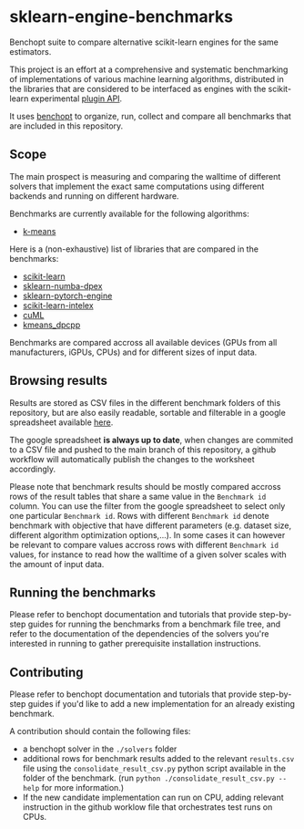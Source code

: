 # sklearn-engine-benchmarks
Benchopt suite to compare alternative scikit-learn engines for the same estimators.

This project is an effort at a comprehensive and systematic benchmarking of
implementations of various machine learning algorithms, distributed in the libraries
that are considered to be interfaced as engines with the scikit-learn experimental
[plugin API](https://github.com/scikit-learn/scikit-learn/issues/22438).

It uses [benchopt](https://benchopt.github.io/) to organize, run, collect and compare
all benchmarks that are included in this repository.

## Scope

The main prospect is measuring and comparing the walltime of different solvers that
implement the exact same computations using different backends and running on different
hardware.

Benchmarks are currently available for the following algorithms:
- [k-means](https://github.com/soda-inria/sklearn-engine-benchmarks/tree/main/benchmarks/kmeans)

Here is a (non-exhaustive) list of libraries that are compared in the benchmarks:
- [scikit-learn](https://scikit-learn.org/stable/index.html)
- [sklearn-numba-dpex](https://github.com/soda-inria/sklearn-numba-dpex)
- [sklearn-pytorch-engine](https://github.com/soda-inria/sklearn-pytorch-engine)
- [scikit-learn-intelex](https://intel.github.io/scikit-learn-intelex/)
- [cuML](https://docs.rapids.ai/api/cuml/stable/)
- [kmeans_dpcpp](https://github.com/oleksandr-pavlyk/kmeans_dpcpp/)

Benchmarks are compared accross all available devices (GPUs from all manufacturers,
iGPUs, CPUs) and for different sizes of input data.

## Browsing results

Results are stored as CSV files in the different benchmark folders of this repository,
but are also easily readable, sortable and filterable in a google spreadsheet available
[here](https://docs.google.com/spreadsheets/d/1te_3jY6vI4wo3-V7xbmWQai5Mdh5plWdLst2ox0wuLM/edit#gid=1392436075).

The google spreadsheet **is always up to date**, when changes are commited to a CSV file
and pushed to the main branch of this repository, a github workflow will automatically
publish the changes to the worksheet accordingly.

Please note that benchmark results should be mostly compared accross rows of the result
tables that share a same value in the `Benchmark id` column. You can use the filter
from the google spreadsheet to select only one particular `Benchmark id`. Rows with
different `Benchmark id` denote benchmark with objective that have different parameters
(e.g. dataset size, different algorithm optimization options,...). In some cases it can
however be relevant to compare values accross rows with different `Benchmark id`
values, for instance to read how the walltime of a given solver scales with the amount
of input data.

## Running the benchmarks

Please refer to benchopt documentation and tutorials that provide step-by-step guides
for running the benchmarks from a benchmark file tree, and refer to the documentation
of the dependencies of the solvers you're interested in running to gather prerequisite
installation instructions.

## Contributing

Please refer to benchopt documentation and tutorials that provide step-by-step guides
if you'd like to add a new implementation for an already existing benchmark.

A contribution should contain the following files:
- a benchopt solver in the `./solvers` folder
- additional rows for benchmark results added to the relevant `results.csv` file using
  the `consolidate_result_csv.py` python script available in the folder of the
  benchmark. (run `python ./consolidate_result_csv.py --help` for more information.)
- If the new candidate implementation can run on CPU, adding relevant instruction in
  the github worklow file that orchestrates test runs on CPUs.

